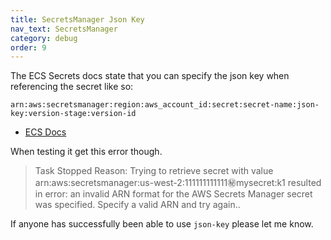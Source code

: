 ```yaml
---
title: SecretsManager Json Key
nav_text: SecretsManager
category: debug
order: 9
---
```


The ECS Secrets docs state that you can specify the json key when referencing the secret like so:

    arn:aws:secretsmanager:region:aws_account_id:secret:secret-name:json-key:version-stage:version-id

* [ECS Docs](https://docs.aws.amazon.com/AmazonECS/latest/developerguide/specifying-sensitive-data-secrets.html)

When testing it get this error though.

> Task Stopped Reason: Trying to retrieve secret with value arn:aws:secretsmanager:us-west-2:111111111111:secret:mysecret:k1 resulted in error: an invalid ARN format for the AWS Secrets Manager secret was specified. Specify a valid ARN and try again..

If anyone has successfully been able to use `json-key` please let me know.
